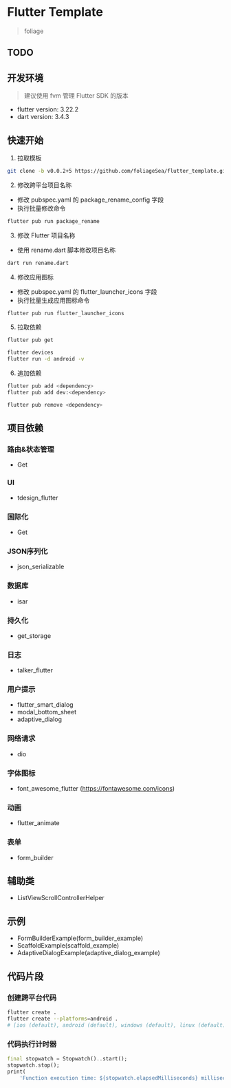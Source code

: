 # Flutter Template
> foliage

## TODO


## 开发环境
> 建议使用 fvm 管理 Flutter SDK 的版本
- flutter version: 3.22.2
- dart version: 3.4.3

## 快速开始
1. 拉取模板
```bash
git clone -b v0.0.2+5 https://github.com/foliageSea/flutter_template.git flutter_template
```

2. 修改跨平台项目名称
- 修改 pubspec.yaml 的 package_rename_config 字段
- 执行批量修改命令
```bash
flutter pub run package_rename
```

3. 修改 Flutter 项目名称
- 使用 rename.dart 脚本修改项目名称
```bash
dart run rename.dart
```


4. 修改应用图标
- 修改 pubspec.yaml 的 flutter_launcher_icons 字段
- 执行批量生成应用图标命令
```bash
flutter pub run flutter_launcher_icons
```

5. 拉取依赖
```bash
flutter pub get

flutter devices
flutter run -d android -v
```

6. 追加依赖
```bash
flutter pub add <dependency>
flutter pub add dev:<dependency>

flutter pub remove <dependency>
```
## 项目依赖

### 路由&状态管理
- Get

### UI
- tdesign_flutter

### 国际化
- Get

### JSON序列化
- json_serializable

### 数据库
- isar

### 持久化
- get_storage

### 日志
- talker_flutter

### 用户提示
- flutter_smart_dialog
- modal_bottom_sheet
- adaptive_dialog

### 网络请求
- dio

### 字体图标
- font_awesome_flutter (https://fontawesome.com/icons)

### 动画
- flutter_animate

### 表单
- form_builder

## 辅助类
- ListViewScrollControllerHelper

## 示例
- FormBuilderExample(form_builder_example)
- ScaffoldExample(scaffold_example)
- AdaptiveDialogExample(adaptive_dialog_example)

## 代码片段

### 创建跨平台代码
```bash
flutter create .
flutter create --platforms=android .
# [ios (default), android (default), windows (default), linux (default), macos (default), web(default)]
```

### 代码执行计时器
```dart
final stopwatch = Stopwatch()..start();
stopwatch.stop();
print(
    'Function execution time: ${stopwatch.elapsedMilliseconds} milliseconds');
```



